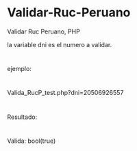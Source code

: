 # Validar-Ruc-Peruano
Validar Ruc Peruano, PHP

la variable dni es el numero a validar.
#
ejemplo:
#
  Valida_RucP_test.php?dni=20506926557
#
Resultado:
#
  Valida: bool(true) 
